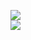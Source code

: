 [![](https://img.shields.io/badge/Made%20With-Github%20Spray-lightgrey.svg?style=for-the-badge&logo=github)](https://github.com/Annihil/github-spray#559)  
[![](https://i.imgur.com/2DrTn0Z.gif)](https://github.com/Annihil/github-spray)